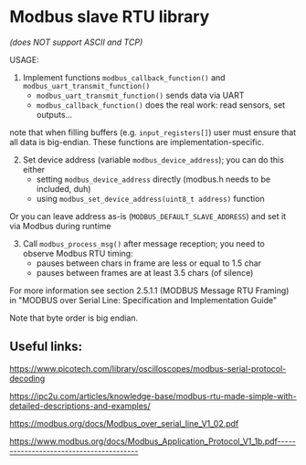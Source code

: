 # Modbus slave RTU library

*(does NOT support ASCII and TCP)*

USAGE:

1. Implement functions `modbus_callback_function()` and `modbus_uart_transmit_function()`
    * `modbus_uart_transmit_function()` sends data via UART
    * `modbus_callback_function()` does the real work: read sensors, set outputs...

note that when filling buffers (e.g. `input_registers[]`) user must ensure that all data is big-endian. These functions are implementation-specific.

2. Set device address (variable `modbus_device_address`); you can do this either
    * setting `modbus_device_address` directly (modbus.h needs to be included, duh)
    * using `modbus_set_device_address(uint8_t address)` function
    
Or you can leave address as-is (`MODBUS_DEFAULT_SLAVE_ADDRESS`) and set it via Modbus during runtime

3. Call `modbus_process_msg()` after message reception; you need to observe Modbus RTU timing:
    * pauses between chars in frame are less or equal to 1.5 char
    * pauses between frames are at least 3.5 chars (of silence)

For more information see section 2.5.1.1 (MODBUS Message RTU Framing) in "MODBUS over Serial Line: Specification and Implementation Guide"

Note that byte order is big endian.

## Useful links:

https://www.picotech.com/library/oscilloscopes/modbus-serial-protocol-decoding

https://ipc2u.com/articles/knowledge-base/modbus-rtu-made-simple-with-detailed-descriptions-and-examples/

https://modbus.org/docs/Modbus_over_serial_line_V1_02.pdf

https://www.modbus.org/docs/Modbus_Application_Protocol_V1_1b.pdf----------------------------------------

